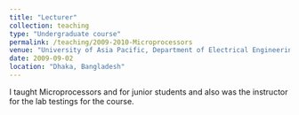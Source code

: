```yaml
---
title: "Lecturer"
collection: teaching
type: "Undergraduate course"
permalink: /teaching/2009-2010-Microprocessors
venue: "University of Asia Pacific, Department of Electrical Engineering"
date: 2009-09-02
location: "Dhaka, Bangladesh"
---
```


I taught Microprocessors and for junior students and also was the instructor for the lab testings for the course. 